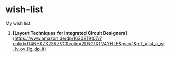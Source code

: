 # wish-list
My wish list
1. **[Layout Techniques for Integrated Circuit Designers]**(https://www.amazon.de/dp/1630819107/?coliid=I14NHKZX23RZVC&colid=2LNG1XTV4YHLE&psc=1&ref_=list_c_wl_lv_ov_lig_dp_it)
